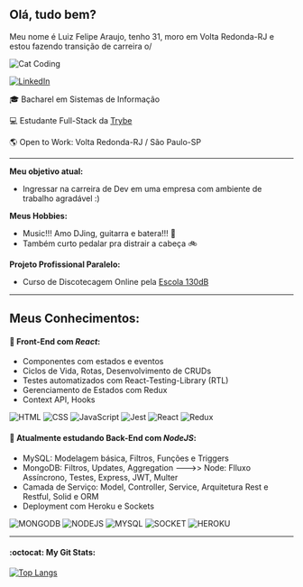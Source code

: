 ## Olá, tudo bem? ###

Meu nome é Luiz Felipe Araujo, tenho 31, moro em Volta Redonda-RJ e estou fazendo transição de carreira o/

![Cat Coding](https://media2.giphy.com/media/LmNwrBhejkK9EFP504/200.gif)

<a href="https://www.linkedin.com/in/luizfelipedev" target="_blank">![LinkedIn](https://img.shields.io/badge/LinkedIn-0077B5?style=for-the-badge&logo=linkedin&logoColor=white)</a>

:mortar_board: Bacharel em Sistemas de Informação 

:computer: Estudante Full-Stack da <a href="https://www.betrybe.com/" target="_blank">Trybe</a>

:earth_americas: Open to Work:  Volta Redonda-RJ / São Paulo-SP

<hr>

**Meu objetivo atual:**

- Ingressar na carreira de Dev em uma empresa com ambiente de trabalho agradável :)

**Meus Hobbies:**

- Music!!! Amo DJing, guitarra e batera!!! :musical_note:
- Também curto pedalar pra distrair a cabeça :bike:

**Projeto Profissional Paralelo:**
- Curso de Discotecagem Online pela <a href="https://escola130db.netlify.app/" target="_blank">Escola 130dB</a>

<hr>

## Meus Conhecimentos:

#### **:seedling: Front-End com *React*:**

- Componentes com estados e eventos
- Ciclos de Vida, Rotas, Desenvolvimento de CRUDs
- Testes automatizados com React-Testing-Library (RTL)
- Gerenciamento de Estados com Redux
- Context API, Hooks

![HTML](https://img.shields.io/badge/HTML5-E34F26?style=for-the-badge&logo=html5&logoColor=white) ![CSS](https://img.shields.io/badge/CSS3-1572B6?style=for-the-badge&logo=css3&logoColor=white) ![JavaScript](https://img.shields.io/badge/JavaScript-F7DF1E?style=for-the-badge&logo=javascript&logoColor=black) ![Jest](https://img.shields.io/badge/Jest-C21325?style=for-the-badge&logo=jest&logoColor=white) ![React](https://img.shields.io/badge/React-20232A?style=for-the-badge&logo=react&logoColor=61DAFB) ![Redux](https://img.shields.io/badge/Redux-593D88?style=for-the-badge&logo=redux&logoColor=white)

#### **:seedling: Atualmente estudando Back-End com *NodeJS*:**

- MySQL: Modelagem básica, Filtros, Funções e Triggers
- MongoDB: Filtros, Updates, Aggregation
--->> Node: Flluxo Assíncrono, Testes, Express, JWT, Multer
- Camada de Serviço: Model, Controller, Service, Arquitetura Rest e Restful, Solid e ORM
- Deployment com Heroku e Sockets

![MONGODB](https://img.shields.io/badge/MongoDB-4EA94B?style=for-the-badge&logo=mongodb&logoColor=white) ![NODEJS](https://img.shields.io/badge/Node.js-339933?style=for-the-badge&logo=nodedotjs&logoColor=white) ![MYSQL](https://img.shields.io/badge/MySQL-00000F?style=for-the-badge&logo=mysql&logoColor=white) ![SOCKET](https://img.shields.io/badge/Socket.io-010101?&style=for-the-badge&logo=Socket.io&logoColor=white) ![HEROKU](https://img.shields.io/badge/Heroku-430098?style=for-the-badge&logo=heroku&logoColor=white)

<hr>

#### **:octocat: My Git Stats:**

[![Top Langs](https://github-readme-stats.vercel.app/api/top-langs/?username=anuraghazra&layout=compact)](https://github.com/anuraghazra/github-readme-stats)



